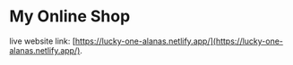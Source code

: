 # My Online Shop

live website link: [https://lucky-one-alanas.netlify.app/](https://lucky-one-alanas.netlify.app/).




